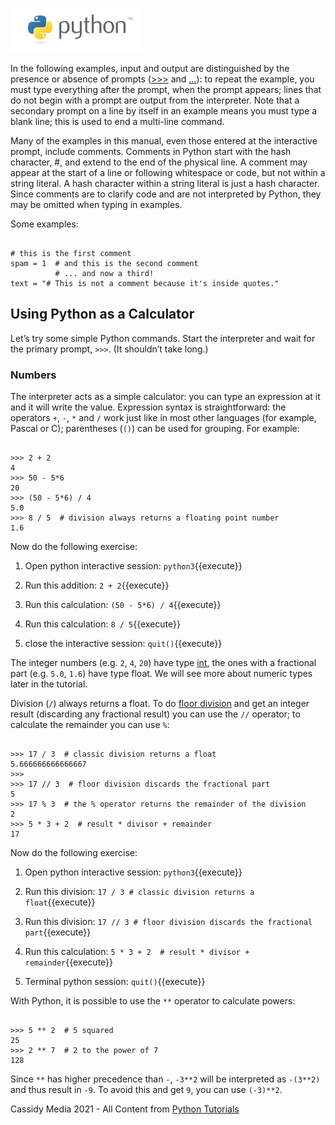 
![Python logo](./assets/python-logo.png)

In the following examples, input and output are distinguished by the presence or absence of prompts ([>>>](https://docs.python.org/3.8/glossary.html#term-0) and […](https://docs.python.org/3.8/glossary.html#term-1)): to repeat the example, you must type everything after the prompt, when the prompt appears; lines that do not begin with a prompt are output from the interpreter. Note that a secondary prompt on a line by itself in an example means you must type a blank line; this is used to end a multi-line command.

Many of the examples in this manual, even those entered at the interactive prompt, include comments. Comments in Python start with the hash character, #, and extend to the end of the physical line. A comment may appear at the start of a line or following whitespace or code, but not within a string literal. A hash character within a string literal is just a hash character. Since comments are to clarify code and are not interpreted by Python, they may be omitted when typing in examples.

Some examples:
<pre><code class="python">
# this is the first comment
spam = 1  # and this is the second comment
          # ... and now a third!
text = "# This is not a comment because it's inside quotes."
</code></pre>

## Using Python as a Calculator

Let’s try some simple Python commands. Start the interpreter and wait for the primary prompt, `>>>`. (It shouldn’t take long.)

### Numbers

The interpreter acts as a simple calculator: you can type an expression at it and it will write the value. Expression syntax is straightforward: the operators `+`, `-`, `*` and `/` work just like in most other languages (for example, Pascal or C); parentheses (`()`) can be used for grouping. For example:

<pre><code class="python">
>>> 2 + 2
4
>>> 50 - 5*6
20
>>> (50 - 5*6) / 4
5.0
>>> 8 / 5  # division always returns a floating point number
1.6
</code></pre>

Now do the following exercise:
1. Open python interactive session: `python3`{{execute}}

2. Run this addition: `2 + 2`{{execute}}

3. Run this calculation: `(50 - 5*6) / 4`{{execute}}

4. Run this calculation: `8 / 5`{{execute}}

5. close the interactive session: `quit()`{{execute}}

The integer numbers (e.g. `2`, `4`, `20`) have type [int](https://docs.python.org/3.8/library/functions.html#int), the ones with a fractional part (e.g. `5.0`, `1.6`) have type float. We will see more about numeric types later in the tutorial.

Division (`/`) always returns a float. To do [floor division](https://docs.python.org/3.8/glossary.html#term-floor-division) and get an integer result (discarding any fractional result) you can use the `//` operator; to calculate the remainder you can use `%`:

<pre><code class="python">
>>> 17 / 3  # classic division returns a float
5.666666666666667
>>>
>>> 17 // 3  # floor division discards the fractional part
5
>>> 17 % 3  # the % operator returns the remainder of the division
2
>>> 5 * 3 + 2  # result * divisor + remainder
17
</code></pre>

Now do the following exercise:
1. Open python interactive session: `python3`{{execute}}

2. Run this division: `17 / 3 # classic division returns a float`{{execute}}

3. Run this division: `17 // 3 # floor division discards the fractional part`{{execute}}

4. Run this calculation: `5 * 3 + 2  # result * divisor + remainder`{{execute}}

5. Terminal python session: `quit()`{{execute}}

With Python, it is possible to use the `**` operator to calculate powers:

<pre><code class="python">
>>> 5 ** 2  # 5 squared
25
>>> 2 ** 7  # 2 to the power of 7
128
</code></pre>

Since `**` has higher precedence than `-`, `-3**2` will be interpreted as `-(3**2)` and thus result in `-9`. To avoid this and get `9`, you can use `(-3)**2`.

Cassidy Media 2021 - All Content from [Python Tutorials](https://docs.python.org/3/tutorial/index.html)
